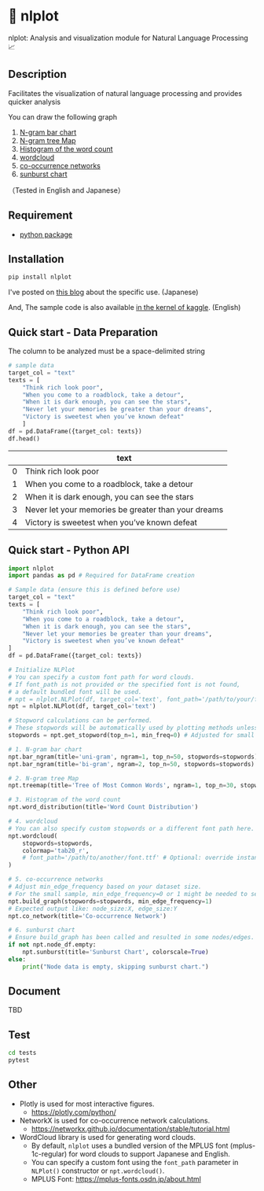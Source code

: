 # 📝 nlplot
nlplot: Analysis and visualization module for Natural Language Processing 📈

## Description
Facilitates the visualization of natural language processing and provides quicker analysis

You can draw the following graph

1. [N-gram bar chart](https://htmlpreview.github.io/?https://github.com/takapy0210/takapy_blog/blob/master/nlp/twitter_analytics_using_nlplot/2020-05-17_uni-gram.html)
2. [N-gram tree Map](https://htmlpreview.github.io/?https://github.com/takapy0210/takapy_blog/blob/master/nlp/twitter_analytics_using_nlplot/2020-05-17_Tree%20of%20Most%20Common%20Words.html)
3. [Histogram of the word count](https://htmlpreview.github.io/?https://github.com/takapy0210/takapy_blog/blob/master/nlp/twitter_analytics_using_nlplot/2020-05-17_number%20of%20words%20distribution.html)
4. [wordcloud](https://github.com/takapy0210/takapy_blog/blob/master/nlp/twitter_analytics_using_nlplot/wordcloud.png)
5. [co-occurrence networks](https://htmlpreview.github.io/?https://github.com/takapy0210/takapy_blog/blob/master/nlp/twitter_analytics_using_nlplot/2020-05-17_Co-occurrence%20network.html)
6. [sunburst chart](https://htmlpreview.github.io/?https://github.com/takapy0210/takapy_blog/blob/master/nlp/twitter_analytics_using_nlplot/2020-05-17_sunburst%20chart.html)

（Tested in English and Japanese）

## Requirement
- [python package](https://github.com/takapy0210/nlplot/blob/master/requirements.txt)

## Installation
```sh
pip install nlplot
```

I've posted on [this blog](https://www.takapy.work/entry/2020/05/17/192947) about the specific use. (Japanese)

And, The sample code is also available [in the kernel of kaggle](https://www.kaggle.com/takanobu0210/twitter-sentiment-eda-using-nlplot). (English)

## Quick start - Data Preparation

The column to be analyzed must be a space-delimited string

```python
# sample data
target_col = "text"
texts = [
    "Think rich look poor",
    "When you come to a roadblock, take a detour",
    "When it is dark enough, you can see the stars",
    "Never let your memories be greater than your dreams",
    "Victory is sweetest when you’ve known defeat"
    ]
df = pd.DataFrame({target_col: texts})
df.head()
```

|    |  text  |
| ---- | ---- |
|  0  |  Think rich look poor |
|  1  |  When you come to a roadblock, take a detour |
|  2  |  When it is dark enough, you can see the stars |
|  3  |  Never let your memories be greater than your dreams  |
|  4  |  Victory is sweetest when you’ve known defeat  |


## Quick start - Python API
```python
import nlplot
import pandas as pd # Required for DataFrame creation

# Sample data (ensure this is defined before use)
target_col = "text"
texts = [
    "Think rich look poor",
    "When you come to a roadblock, take a detour",
    "When it is dark enough, you can see the stars",
    "Never let your memories be greater than your dreams",
    "Victory is sweetest when you’ve known defeat"
]
df = pd.DataFrame({target_col: texts})

# Initialize NLPlot
# You can specify a custom font path for word clouds.
# If font_path is not provided or the specified font is not found,
# a default bundled font will be used.
# npt = nlplot.NLPlot(df, target_col='text', font_path='/path/to/your/font.ttf')
npt = nlplot.NLPlot(df, target_col='text')

# Stopword calculations can be performed.
# These stopwords will be automatically used by plotting methods unless overridden.
stopwords = npt.get_stopword(top_n=1, min_freq=0) # Adjusted for small sample

# 1. N-gram bar chart
npt.bar_ngram(title='uni-gram', ngram=1, top_n=50, stopwords=stopwords)
npt.bar_ngram(title='bi-gram', ngram=2, top_n=50, stopwords=stopwords)

# 2. N-gram tree Map
npt.treemap(title='Tree of Most Common Words', ngram=1, top_n=30, stopwords=stopwords)

# 3. Histogram of the word count
npt.word_distribution(title='Word Count Distribution')

# 4. wordcloud
# You can also specify custom stopwords or a different font path here.
npt.wordcloud(
    stopwords=stopwords,
    colormap='tab20_r',
    # font_path='/path/to/another/font.ttf' # Optional: override instance font
)

# 5. co-occurrence networks
# Adjust min_edge_frequency based on your dataset size.
# For the small sample, min_edge_frequency=0 or 1 might be needed to see a graph.
npt.build_graph(stopwords=stopwords, min_edge_frequency=1)
# Expected output like: node_size:X, edge_size:Y
npt.co_network(title='Co-occurrence Network')

# 6. sunburst chart
# Ensure build_graph has been called and resulted in some nodes/edges.
if not npt.node_df.empty:
    npt.sunburst(title='Sunburst Chart', colorscale=True)
else:
    print("Node data is empty, skipping sunburst chart.")

```

## Document
TBD

## Test
```sh
cd tests
pytest
```

## Other

- Plotly is used for most interactive figures.
  - https://plotly.com/python/
- NetworkX is used for co-occurrence network calculations.
  - https://networkx.github.io/documentation/stable/tutorial.html
- WordCloud library is used for generating word clouds.
  - By default, `nlplot` uses a bundled version of the MPLUS font (mplus-1c-regular) for word clouds to support Japanese and English.
  - You can specify a custom font using the `font_path` parameter in `NLPlot()` constructor or `npt.wordcloud()`.
  - MPLUS Font: https://mplus-fonts.osdn.jp/about.html
